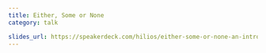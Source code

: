 ```yaml
---
title: Either, Some or None
category: talk

slides_url: https://speakerdeck.com/hilios/either-some-or-none-an-introduction-to-monadic-structures-and-functional-programming
---
```

<script async class="speakerdeck-embed" data-id="dcb1178e18494e688d784aa6308ceede" data-ratio="1.77777777777778" src="//speakerdeck.com/assets/embed.js"></script>
<!--more-->
